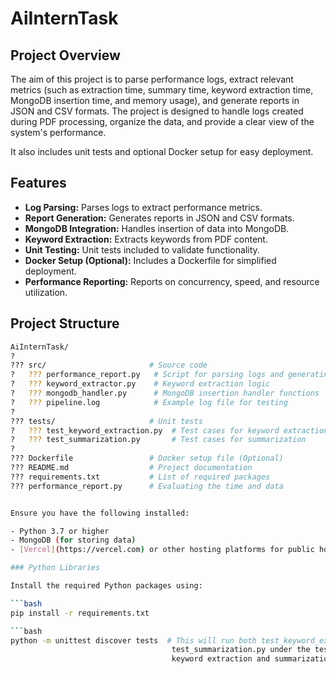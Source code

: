 # AiInternTask

## Project Overview

The aim of this project is to parse performance logs, extract relevant metrics (such as extraction time, summary time, keyword extraction time, MongoDB insertion time, and memory usage), and generate reports in JSON and CSV formats. The project is designed to handle logs created during PDF processing, organize the data, and provide a clear view of the system's performance.

It also includes unit tests and optional Docker setup for easy deployment.

## Features

- **Log Parsing:** Parses logs to extract performance metrics.
- **Report Generation:** Generates reports in JSON and CSV formats.
- **MongoDB Integration:** Handles insertion of data into MongoDB.
- **Keyword Extraction:** Extracts keywords from PDF content.
- **Unit Testing:** Unit tests included to validate functionality.
- **Docker Setup (Optional):** Includes a Dockerfile for simplified deployment.
- **Performance Reporting:** Reports on concurrency, speed, and resource utilization.

## Project Structure

```bash
AiInternTask/
?
??? src/                       # Source code
?   ??? performance_report.py   # Script for parsing logs and generating reports
?   ??? keyword_extractor.py    # Keyword extraction logic
?   ??? mongodb_handler.py      # MongoDB insertion handler functions
?   ??? pipeline.log            # Example log file for testing
?
??? tests/                     # Unit tests
?   ??? test_keyword_extraction.py  # Test cases for keyword extraction
?   ??? test_summarization.py       # Test cases for summarization
?
??? Dockerfile                 # Docker setup file (Optional)
??? README.md                  # Project documentation
??? requirements.txt           # List of required packages
??? performance_report.py      # Evaluating the time and data


Ensure you have the following installed:

- Python 3.7 or higher
- MongoDB (for storing data)
- [Vercel](https://vercel.com) or other hosting platforms for public hosting (Optional)

### Python Libraries

Install the required Python packages using:

```bash
pip install -r requirements.txt

```bash
python -m unittest discover tests  # This will run both test_keyword_extraction.py and 
                                    test_summarization.py under the tests/ folder to validate 
                                    keyword extraction and summarization functionality.


